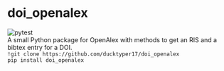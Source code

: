 # doi_openalex
![pytest](https://github.com/ducktyper17/doi_openalex/actions/workflows/pytest.yml/badge.svg) <br>
A small Python package for OpenAlex with methods to get an RIS and a bibtex entry for a DOI. 
<br>
<installation instructions:>
`!git clone https://github.com/ducktyper17/doi_openalex`<br>
`pip install doi_openalex`

